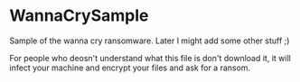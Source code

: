 # WannaCrySample
Sample of the wanna cry ransomware. Later I might add some other stuff ;)

For people who deosn't understand what this file is don't download it, it will infect your machine and encrypt your files and ask for a ransom.
